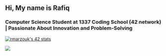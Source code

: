 
<h2>Hi, My name is Rafiq</h2>
<h3>Computer Science Student at 1337 Coding School (42 network) | Passionate About Innovation and Problem-Solving</h3>
<div>
  <a href="https://github.com/oakoudad/badge42"><img src="https://badge.mediaplus.ma/greenbinary/rmarzouk" alt="rmarzouk's 42 stats" /></a>
  </p>
</div>
<a href="https://visitcount.itsvg.in"><img src="https://visitcount.itsvg.in/api?id=rmarzouk&label=Profile%20Views&color=3&pretty=false" /></a>
